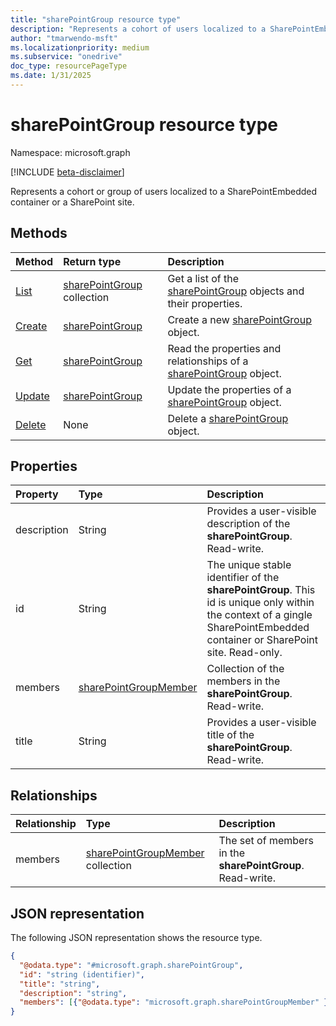 ```yaml
---
title: "sharePointGroup resource type"
description: "Represents a cohort of users localized to a SharePointEmbedded container or SharePoint site."
author: "tmarwendo-msft"
ms.localizationpriority: medium
ms.subservice: "onedrive"
doc_type: resourcePageType
ms.date: 1/31/2025
---
```


# sharePointGroup resource type

Namespace: microsoft.graph

[!INCLUDE [beta-disclaimer](../../includes/beta-disclaimer.md)]

Represents a cohort or group of users localized to a SharePointEmbedded container or a SharePoint site.


## Methods
|Method|Return type|Description|
|:---|:---|:---|
|[List](../api/sharepointgroup-list-sharepointgroups.md)|[sharePointGroup](../resources/sharepointgroup.md) collection|Get a list of the [sharePointGroup](../resources/sharepointgroup.md) objects and their properties.|
|[Create](../api/sharepointgroup-create.md)|[sharePointGroup](../resources/sharepointgroup.md)|Create a new [sharePointGroup](../resources/sharepointgroup.md) object.|
|[Get](../api/sharepointgroup-get.md)|[sharePointGroup](../resources/sharepointgroup.md)|Read the properties and relationships of a [sharePointGroup](../resources/sharepointgroup.md) object.|
|[Update](../api/sharepointgroup-update.md)|[sharePointGroup](../resources/sharepointgroup.md)|Update the properties of a [sharePointGroup](../resources/sharepointgroup.md) object.|
|[Delete](../api/sharepointgroup-delete.md)|None|Delete a [sharePointGroup](../resources/sharepointgroup.md) object.|

## Properties
|Property|Type|Description|
|:---|:---|:---|
|description|String|Provides a user-visible description of the **sharePointGroup**. Read-write.|
|id|String|The unique stable identifier of the **sharePointGroup**. This id is unique only within the context of a gingle SharePointEmbedded container or SharePoint site. Read-only.|
|members|[sharePointGroupMember](../resources/sharepointgroupmember.md)|Collection of the members in the  **sharePointGroup**. Read-write.|
|title|String|Provides a user-visible title of the **sharePointGroup**. Read-write.|

## Relationships
|Relationship|Type|Description|
|:---|:---|:---|
|members|[sharePointGroupMember](../resources/sharepointgroupmember.md) collection|The set of members in the **sharePointGroup**. Read-write.|

## JSON representation
The following JSON representation shows the resource type.
<!-- {
  "blockType": "resource",
  "keyProperty": "id",
  "@odata.type": "microsoft.graph.sharePointGroup",
  "openType": false
}
-->
``` json
{
  "@odata.type": "#microsoft.graph.sharePointGroup",
  "id": "string (identifier)",
  "title": "string",
  "description": "string",
  "members": [{"@odata.type": "microsoft.graph.sharePointGroupMember" }],
}
```